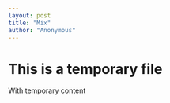 ```yaml
---
layout: post
title: "Mix"
author: "Anonymous"
---
```


# This is a temporary file

With temporary content
